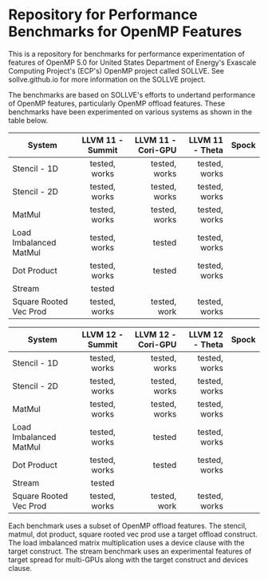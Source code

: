 # Repository for Performance Benchmarks for OpenMP Features 
This is a repository for benchmarks for performance experimentation of features of OpenMP 5.0 for United States Department of Energy's Exascale Computing Project's (ECP's) OpenMP project called SOLLVE. See sollve.github.io for more information on the SOLLVE project. 

The benchmarks are based on SOLLVE's efforts to undertand performance of OpenMP features, particularly OpenMP offload features. These benchmarks have been experimented on various systems as shown in the table below. 


| System                           | LLVM 11 - Summit  | LLVM 11 - Cori-GPU | LLVM 11 - Theta   | Spock | 
|----------------------------------|:-----------------:|-----------------:|----------------------:|:------:|
| Stencil - 1D                     |   tested, works   |  tested, works   |   tested, works       |        |
| Stencil - 2D                     |   tested, works   |  tested, works   |   tested, works       |        | 
| MatMul                           |   tested, works   |  tested, works   |   tested, works       |        | 
| Load Imbalanced MatMul           |   tested, works   |  tested          |   tested, works       |        |
| Dot Product                      |   tested, works   |  tested          |   tested, works       |        | 
| Stream                           |   tested          |                  |                       |        | 
| Square Rooted Vec Prod           |   tested, works   |  tested, work    |   tested, works       |        |


| System                           | LLVM 12 - Summit  | LLVM 12 - Cori-GPU | LLVM 12 - Theta     | Spock | 
|----------------------------------|:-----------------:|-----------------:|----------------------:|:------:|
| Stencil - 1D                     |   tested, works   |  tested, works   |   tested, works       |        |
| Stencil - 2D                     |   tested, works   |  tested, works   |   tested, works       |        | 
| MatMul                           |   tested, works   |  tested, works   |   tested, works       |        | 
| Load Imbalanced MatMul           |   tested, works   |  tested          |   tested, works       |        |
| Dot Product                      |   tested, works   |  tested          |   tested, works       |        | 
| Stream                           |   tested          |                  |                       |        | 
| Square Rooted Vec Prod           |   tested, works   |  tested, work    |   tested, works       |        |


Each benchmark uses a subset of OpenMP offload features. The stencil, matmul, dot product, square rooted vec prod use a target offload construct. The load imbalanced matrix multiplication uses a device clause with the target construct. The stream benchmark uses an experimental features of target spread for multi-GPUs along with the target construct and devices clause. 
